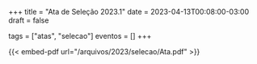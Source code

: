+++
title = "Ata de Seleção 2023.1"
date = 2023-04-13T00:08:00-03:00
draft = false

tags = ["atas", "selecao"]
eventos = []
+++

{{< embed-pdf url="/arquivos/2023/selecao/Ata.pdf" >}}
